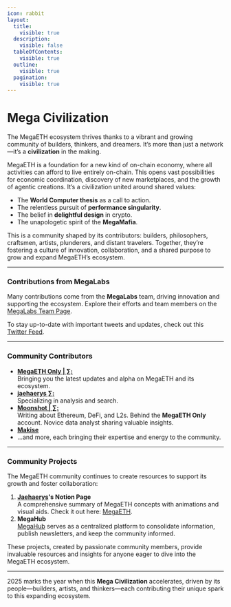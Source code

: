 ```yaml
---
icon: rabbit
layout:
  title:
    visible: true
  description:
    visible: false
  tableOfContents:
    visible: true
  outline:
    visible: true
  pagination:
    visible: true
---
```


# Mega Civilization

The MegaETH ecosystem thrives thanks to a vibrant and growing community of builders, thinkers, and dreamers. It’s more than just a network—it’s a **civilization** in the making.

MegaETH is a foundation for a new kind of on-chain economy, where all activities can afford to live entirely on-chain. This opens vast possibilities for economic coordination, discovery of new marketplaces, and the growth of agentic creations. It’s a civilization united around shared values:

* The **World Computer thesis** as a call to action.
* The relentless pursuit of **performance singularity**.
* The belief in **delightful design** in crypto.
* The unapologetic spirit of the **MegaMafia**.

This is a community shaped by its contributors: builders, philosophers, craftsmen, artists, plunderers, and distant travelers. Together, they’re fostering a culture of innovation, collaboration, and a shared purpose to grow and expand MegaETH’s ecosystem.

***

### Contributions from MegaLabs

Many contributions come from the **MegaLabs** team, driving innovation and supporting the ecosystem. Explore their efforts and team members on the [MegaLabs Team Page](../introduction/megalabs.md).

To stay up-to-date with important tweets and updates, check out this [Twitter Feed](https://www.megahub.live/twitterfeed).

***

### Community Contributors

* [**MegaETH Only | ∑:**](https://x.com/Mega_Ecosystem)\
  Bringing you the latest updates and alpha on MegaETH and its ecosystem.
* [**jaehaerys ∑:**](https://x.com/berachein)\
  Specializing in analysis and search.
* [**Moonshot | ∑:**](https://x.com/Moonshot211)\
  Writing about Ethereum, DeFi, and L2s. Behind the **MegaETH Only** account. Novice data analyst sharing valuable insights.
* [**Makise**](https://x.com/mvkise)
* ...and more, each bringing their expertise and energy to the community.

***

### **Community Projects**

The MegaETH community continues to create resources to support its growth and foster collaboration:

1. [**Jaehaerys**](https://x.com/key_aqbota)**'s Notion Page**\
   A comprehensive summary of MegaETH concepts with animations and visual aids. Check it out here: [MegaETH](https://jaehaerys.notion.site/MegaETH-1472bc05039d80caaba9ea708fee4806).
2. **MegaHub**\
   [MegaHub](https://www.megahub.live/) serves as a centralized platform to consolidate information, publish newsletters, and keep the community informed.

These projects, created by passionate community members, provide invaluable resources and insights for anyone eager to dive into the MegaETH ecosystem.

***

2025 marks the year when this **Mega Civilization** accelerates, driven by its people—builders, artists, and thinkers—each contributing their unique spark to this expanding ecosystem.
